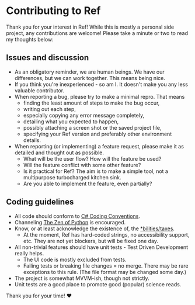 # Contributing to Ref

Thank you for your interest in Ref! While this is mostly a personal side project, any contributions are welcome! Please take a minute or two to read my thoughts below:

## Issues and discussion
* As an obligatory reminder, we are human beings. We have our differences, but we can work together. This means being nice.
* If you think you're inexperienced - so am I. It doesn't make you any less valuable contributor.
* When reporting a bug, please try to make a minimal repro. That means
  * finding the least amount of steps to make the bug occur,
  * writing out each step,
  * especially copying any error message completely,
  * detailing what you expected to happen,
  * possibly attaching a screen shot or the saved project file,
  * specifying your Ref version and preferably other environment details.
* When reporting (or implementing) a feature request, please make it as detailed and thought out as possible.
  * What will be the user flow? How will the feature be used?
  * Will the feature conflict with some other feature?
  * Is it practical for Ref? The aim is to make a simple tool, not a multipurpose turbocharged kitchen sink.
  * Are you able to implement the feature, even partially?

## Coding guidelines
* All code should conform to [C# Coding Conventions](https://msdn.microsoft.com/en-us/library/ff926074.aspx).
* Channeling [The Zen of Python](https://www.python.org/dev/peps/pep-0020/) is encouraged.
* Know, or at least acknowledge the existence of, the [*bilities/taxes](https://blogs.msdn.microsoft.com/larryosterman/2006/09/29/bilities/).
  * At the moment, Ref has hard-coded strings, no accessibility support, etc. They are not yet blockers, but will be fixed one day.
* All non-trivial features should have unit tests - Test Driven Development really helps.
  * The UI code is mostly excluded from tests.
  * Failing tests or breaking file changes = no merge. There may be rare exceptions to this rule. (The file format may be changed some day.)
* The project is somewhat MVVM-ish, though not strictly.
* Unit tests are a good place to promote good (popular) science reads.

Thank you for your time! :heart:

